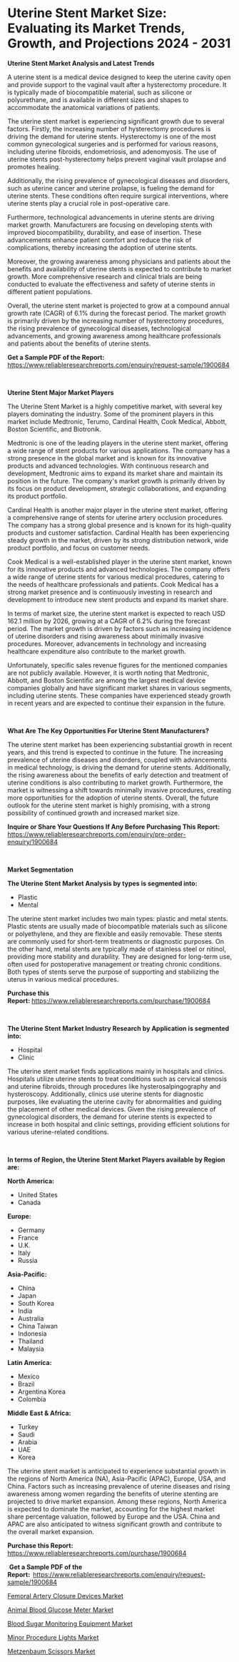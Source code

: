 <p><h1>Uterine Stent Market Size: Evaluating its Market Trends, Growth, and Projections 2024 - 2031</h1></p><p><strong>Uterine Stent Market Analysis and Latest Trends</strong></p>
<p><p>A uterine stent is a medical device designed to keep the uterine cavity open and provide support to the vaginal vault after a hysterectomy procedure. It is typically made of biocompatible material, such as silicone or polyurethane, and is available in different sizes and shapes to accommodate the anatomical variations of patients.</p><p>The uterine stent market is experiencing significant growth due to several factors. Firstly, the increasing number of hysterectomy procedures is driving the demand for uterine stents. Hysterectomy is one of the most common gynecological surgeries and is performed for various reasons, including uterine fibroids, endometriosis, and adenomyosis. The use of uterine stents post-hysterectomy helps prevent vaginal vault prolapse and promotes healing.</p><p>Additionally, the rising prevalence of gynecological diseases and disorders, such as uterine cancer and uterine prolapse, is fueling the demand for uterine stents. These conditions often require surgical interventions, where uterine stents play a crucial role in post-operative care.</p><p>Furthermore, technological advancements in uterine stents are driving market growth. Manufacturers are focusing on developing stents with improved biocompatibility, durability, and ease of insertion. These advancements enhance patient comfort and reduce the risk of complications, thereby increasing the adoption of uterine stents.</p><p>Moreover, the growing awareness among physicians and patients about the benefits and availability of uterine stents is expected to contribute to market growth. More comprehensive research and clinical trials are being conducted to evaluate the effectiveness and safety of uterine stents in different patient populations.</p><p>Overall, the uterine stent market is projected to grow at a compound annual growth rate (CAGR) of 6.1% during the forecast period. The market growth is primarily driven by the increasing number of hysterectomy procedures, the rising prevalence of gynecological diseases, technological advancements, and growing awareness among healthcare professionals and patients about the benefits of uterine stents.</p></p>
<p><strong>Get a Sample PDF of the Report:&nbsp;</strong> <a href="https://www.reliableresearchreports.com/enquiry/request-sample/1900684">https://www.reliableresearchreports.com/enquiry/request-sample/1900684</a></p>
<p>&nbsp;</p>
<p><strong>Uterine Stent Major Market Players</strong></p>
<p><p>The Uterine Stent Market is a highly competitive market, with several key players dominating the industry. Some of the prominent players in this market include Medtronic, Terumo, Cardinal Health, Cook Medical, Abbott, Boston Scientific, and Biotronik. </p><p>Medtronic is one of the leading players in the uterine stent market, offering a wide range of stent products for various applications. The company has a strong presence in the global market and is known for its innovative products and advanced technologies. With continuous research and development, Medtronic aims to expand its market share and maintain its position in the future. The company's market growth is primarily driven by its focus on product development, strategic collaborations, and expanding its product portfolio.</p><p>Cardinal Health is another major player in the uterine stent market, offering a comprehensive range of stents for uterine artery occlusion procedures. The company has a strong global presence and is known for its high-quality products and customer satisfaction. Cardinal Health has been experiencing steady growth in the market, driven by its strong distribution network, wide product portfolio, and focus on customer needs.</p><p>Cook Medical is a well-established player in the uterine stent market, known for its innovative products and advanced technologies. The company offers a wide range of uterine stents for various medical procedures, catering to the needs of healthcare professionals and patients. Cook Medical has a strong market presence and is continuously investing in research and development to introduce new stent products and expand its market share.</p><p>In terms of market size, the uterine stent market is expected to reach USD 162.1 million by 2026, growing at a CAGR of 6.2% during the forecast period. The market growth is driven by factors such as increasing incidence of uterine disorders and rising awareness about minimally invasive procedures. Moreover, advancements in technology and increasing healthcare expenditure also contribute to the market growth.</p><p>Unfortunately, specific sales revenue figures for the mentioned companies are not publicly available. However, it is worth noting that Medtronic, Abbott, and Boston Scientific are among the largest medical device companies globally and have significant market shares in various segments, including uterine stents. These companies have experienced steady growth in recent years and are expected to continue their expansion in the future.</p></p>
<p>&nbsp;</p>
<p><strong>What Are The Key Opportunities For Uterine Stent Manufacturers?</strong></p>
<p><p>The uterine stent market has been experiencing substantial growth in recent years, and this trend is expected to continue in the future. The increasing prevalence of uterine diseases and disorders, coupled with advancements in medical technology, is driving the demand for uterine stents. Additionally, the rising awareness about the benefits of early detection and treatment of uterine conditions is also contributing to market growth. Furthermore, the market is witnessing a shift towards minimally invasive procedures, creating more opportunities for the adoption of uterine stents. Overall, the future outlook for the uterine stent market is highly promising, with a strong possibility of continued growth and increased market size.</p></p>
<p><strong>Inquire or Share Your Questions If Any Before Purchasing This Report:</strong> <a href="https://www.reliableresearchreports.com/enquiry/pre-order-enquiry/1900684">https://www.reliableresearchreports.com/enquiry/pre-order-enquiry/1900684</a></p>
<p>&nbsp;</p>
<p><strong>Market Segmentation</strong></p>
<p><strong>The Uterine Stent Market Analysis by types is segmented into:</strong></p>
<p><ul><li>Plastic</li><li>Mental</li></ul></p>
<p><p>The uterine stent market includes two main types: plastic and metal stents. Plastic stents are usually made of biocompatible materials such as silicone or polyethylene, and they are flexible and easily removable. These stents are commonly used for short-term treatments or diagnostic purposes. On the other hand, metal stents are typically made of stainless steel or nitinol, providing more stability and durability. They are designed for long-term use, often used for postoperative management or treating chronic conditions. Both types of stents serve the purpose of supporting and stabilizing the uterus in various medical procedures.</p></p>
<p><strong>Purchase this Report:&nbsp;</strong><a href="https://www.reliableresearchreports.com/purchase/1900684">https://www.reliableresearchreports.com/purchase/1900684</a></p>
<p>&nbsp;</p>
<p><strong>The Uterine Stent Market Industry Research by Application is segmented into:</strong></p>
<p><ul><li>Hospital</li><li>Clinic</li></ul></p>
<p><p>The uterine stent market finds applications mainly in hospitals and clinics. Hospitals utilize uterine stents to treat conditions such as cervical stenosis and uterine fibroids, through procedures like hysterosalpingography and hysteroscopy. Additionally, clinics use uterine stents for diagnostic purposes, like evaluating the uterine cavity for abnormalities and guiding the placement of other medical devices. Given the rising prevalence of gynecological disorders, the demand for uterine stents is expected to increase in both hospital and clinic settings, providing efficient solutions for various uterine-related conditions.</p></p>
<p>&nbsp;</p>
<p><strong>In terms of Region, the Uterine Stent Market Players available by Region are:</strong></p>
<p>
    <p> <strong> North America: </strong>
        <ul>
            <li>United States</li>
            <li>Canada</li>
        </ul>
        </p> 
    <p> <strong> Europe: </strong>
        <ul>
            <li>Germany</li>
            <li>France</li>
            <li>U.K.</li>
            <li>Italy</li>
            <li>Russia</li>
        </ul>
        </p> 
    <p> <strong> Asia-Pacific: </strong>
        <ul>
            <li>China</li>
            <li>Japan</li>
            <li>South Korea</li>
            <li>India</li>
            <li>Australia</li>
            <li>China Taiwan</li>
            <li>Indonesia</li>
            <li>Thailand</li>
            <li>Malaysia</li>
        </ul>
        </p> 
    <p> <strong> Latin America: </strong>
        <ul>
            <li>Mexico</li>
            <li>Brazil</li>
            <li>Argentina Korea</li>
            <li>Colombia</li>
        </ul>
        </p> 
    <p> <strong> Middle East & Africa: </strong>
        <ul>
            <li>Turkey</li>
            <li>Saudi</li>
            <li>Arabia</li>
            <li>UAE</li>
            <li>Korea</li>
        </ul>
    </p>
    </p>
<p><p>The uterine stent market is anticipated to experience substantial growth in the regions of North America (NA), Asia-Pacific (APAC), Europe, USA, and China. Factors such as increasing prevalence of uterine diseases and rising awareness among women regarding the benefits of uterine stenting are projected to drive market expansion. Among these regions, North America is expected to dominate the market, accounting for the highest market share percentage valuation, followed by Europe and the USA. China and APAC are also anticipated to witness significant growth and contribute to the overall market expansion.</p></p>
<p><strong>Purchase this Report: </strong><a href="https://www.reliableresearchreports.com/purchase/1900684">https://www.reliableresearchreports.com/purchase/1900684</a></p>
<p>&nbsp;<strong>Get a Sample PDF of the Report:&nbsp;&nbsp;</strong><a href="https://www.reliableresearchreports.com/enquiry/request-sample/1900684">https://www.reliableresearchreports.com/enquiry/request-sample/1900684</a></p>
<p><strong></strong></p>
<p><p><a href="https://github.com/deliacustodio40/Market-Research-Report-List-2/blob/main/femoral-artery-closure-devices-market.md">Femoral Artery Closure Devices Market</a></p><p><a href="https://github.com/abdelrhmankishk22/Market-Research-Report-List-2/blob/main/animal-blood-glucose-meter-market.md">Animal Blood Glucose Meter Market</a></p><p><a href="https://github.com/marloy8/Market-Research-Report-List-2/blob/main/blood-sugar-monitoring-equipment-market.md">Blood Sugar Monitoring Equipment Market</a></p><p><a href="https://github.com/mahnoor2003/Market-Research-Report-List-2/blob/main/minor-procedure-lights-market.md">Minor Procedure Lights Market</a></p><p><a href="https://github.com/maliyahmorrow6654/Market-Research-Report-List-2/blob/main/metzenbaum-scissors-market.md">Metzenbaum Scissors Market</a></p></p>